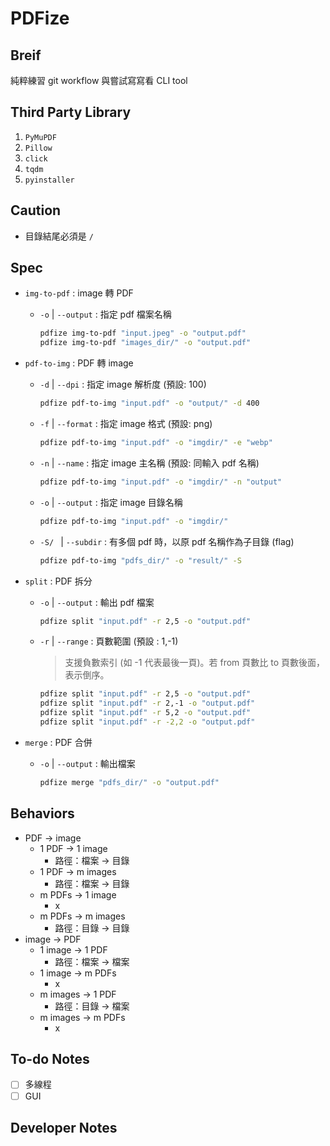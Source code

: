 # PDFize

## Breif
純粹練習 git workflow 與嘗試寫寫看 CLI tool

## Third Party Library
  1. `PyMuPDF`
  2. `Pillow`
  3. `click`
  4. `tqdm`
  5. `pyinstaller`

## Caution
+ 目錄結尾必須是 `/` 

## Spec

+ `img-to-pdf` : image 轉 PDF

  + `-o` | `--output` : 指定 pdf 檔案名稱
    ```bash
    pdfize img-to-pdf "input.jpeg" -o "output.pdf"
    pdfize img-to-pdf "images_dir/" -o "output.pdf"
    ```

+ `pdf-to-img` : PDF 轉 image

  + `-d` | `--dpi` : 指定 image 解析度 (預設: 100)
    ```bash
    pdfize pdf-to-img "input.pdf" -o "output/" -d 400
    ```

  + `-f` | `--format` : 指定 image 格式 (預設: png)
    ```bash
    pdfize pdf-to-img "input.pdf" -o "imgdir/" -e "webp"
    ```

  + `-n` | `--name` : 指定 image 主名稱 (預設: 同輸入 pdf 名稱)
    ```bash
    pdfize pdf-to-img "input.pdf" -o "imgdir/" -n "output"
    ```

  + `-o` | `--output` : 指定 image 目錄名稱
    ```bash
    pdfize pdf-to-img "input.pdf" -o "imgdir/"
    ```

  + `-S/ ` | `--subdir` : 有多個 pdf 時，以原 pdf 名稱作為子目錄 (flag)
    ```bash
    pdfize pdf-to-img "pdfs_dir/" -o "result/" -S 
    ```

+ `split` : PDF 拆分

  + `-o` | `--output` : 輸出 pdf 檔案
    ```bash
    pdfize split "input.pdf" -r 2,5 -o "output.pdf"
    ```

  + `-r` | `--range` : 頁數範圍 (預設 : 1,-1)
    > 支援負數索引 (如 -1 代表最後一頁)。若 from 頁數比 to 頁數後面，表示倒序。
    ```bash
    pdfize split "input.pdf" -r 2,5 -o "output.pdf"
    pdfize split "input.pdf" -r 2,-1 -o "output.pdf"
    pdfize split "input.pdf" -r 5,2 -o "output.pdf"
    pdfize split "input.pdf" -r -2,2 -o "output.pdf"
    ```

+ `merge` : PDF 合併

  + `-o` | `--output` : 輸出檔案
    ```bash
    pdfize merge "pdfs_dir/" -o "output.pdf"
    ```

## Behaviors

+ PDF -> image
  + 1 PDF -> 1 image
    + 路徑：檔案 -> 目錄
  + 1 PDF -> m images
    + 路徑：檔案 -> 目錄
  + m PDFs -> 1 image
    + x
  + m PDFs -> m images
    + 路徑：目錄 -> 目錄
+ image -> PDF
  + 1 image -> 1 PDF
    + 路徑：檔案 -> 檔案
  + 1 image -> m PDFs
    + x
  + m images -> 1 PDF
    + 路徑：目錄 -> 檔案
  + m images -> m PDFs
    + x

## To-do Notes
  + [ ] 多線程
  + [ ] GUI

## Developer Notes
